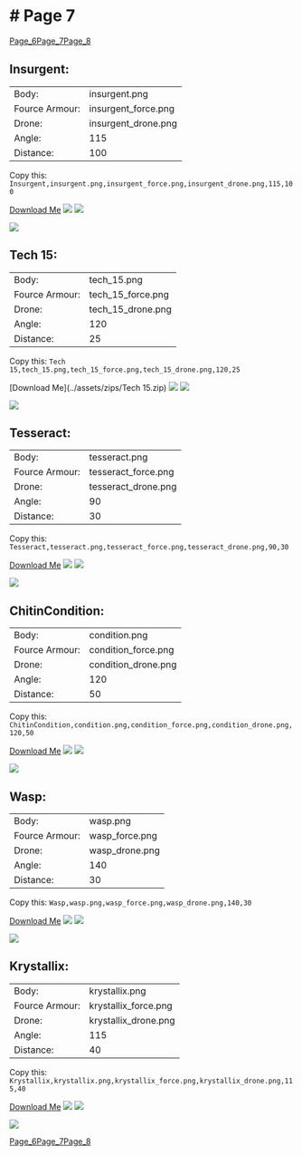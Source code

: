 # # Page 7
[Page_6](./Page_6.md)[Page_7](./Page_7.md)[Page_8](./Page_8.md)
## **Insurgent**: 
| |  | 
|--- | --- | 
|Body: | insurgent.png | 
|Fource Armour: | insurgent_force.png | 
|Drone: | insurgent_drone.png | 
|Angle: | 115 | 
|Distance: | 100 | 

Copy this: `Insurgent,insurgent.png,insurgent_force.png,insurgent_drone.png,115,100`

[Download Me](../assets/zips/Insurgent.zip)
![](../custom_skins/insurgent.png)
![](../custom_skins/insurgent_force.png)

![](../custom_skins/insurgent_drone.png)


## **Tech 15**: 
| |  | 
|--- | --- | 
|Body: | tech_15.png | 
|Fource Armour: | tech_15_force.png | 
|Drone: | tech_15_drone.png | 
|Angle: | 120 | 
|Distance: | 25 | 

Copy this: `Tech 15,tech_15.png,tech_15_force.png,tech_15_drone.png,120,25`

[Download Me](../assets/zips/Tech 15.zip)
![](../custom_skins/tech_15.png)
![](../custom_skins/tech_15_force.png)

![](../custom_skins/tech_15_drone.png)


## **Tesseract**: 
| |  | 
|--- | --- | 
|Body: | tesseract.png | 
|Fource Armour: | tesseract_force.png | 
|Drone: | tesseract_drone.png | 
|Angle: | 90 | 
|Distance: | 30 | 

Copy this: `Tesseract,tesseract.png,tesseract_force.png,tesseract_drone.png,90,30`

[Download Me](../assets/zips/Tesseract.zip)
![](../custom_skins/tesseract.png)
![](../custom_skins/tesseract_force.png)

![](../custom_skins/tesseract_drone.png)


## **ChitinCondition**: 
| |  | 
|--- | --- | 
|Body: | condition.png | 
|Fource Armour: | condition_force.png | 
|Drone: | condition_drone.png | 
|Angle: | 120 | 
|Distance: | 50 | 

Copy this: `ChitinCondition,condition.png,condition_force.png,condition_drone.png,120,50`

[Download Me](../assets/zips/ChitinCondition.zip)
![](../custom_skins/condition.png)
![](../custom_skins/condition_force.png)

![](../custom_skins/condition_drone.png)


## **Wasp**: 
| |  | 
|--- | --- | 
|Body: | wasp.png | 
|Fource Armour: | wasp_force.png | 
|Drone: | wasp_drone.png | 
|Angle: | 140 | 
|Distance: | 30 | 

Copy this: `Wasp,wasp.png,wasp_force.png,wasp_drone.png,140,30`

[Download Me](../assets/zips/Wasp.zip)
![](../custom_skins/wasp.png)
![](../custom_skins/wasp_force.png)

![](../custom_skins/wasp_drone.png)


## **Krystallix**: 
| |  | 
|--- | --- | 
|Body: | krystallix.png | 
|Fource Armour: | krystallix_force.png | 
|Drone: | krystallix_drone.png | 
|Angle: | 115 | 
|Distance: | 40 | 

Copy this: `Krystallix,krystallix.png,krystallix_force.png,krystallix_drone.png,115,40`

[Download Me](../assets/zips/Krystallix.zip)
![](../custom_skins/krystallix.png)
![](../custom_skins/krystallix_force.png)

![](../custom_skins/krystallix_drone.png)

[Page_6](./Page_6.md)[Page_7](./Page_7.md)[Page_8](./Page_8.md)
